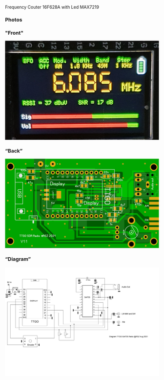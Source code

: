 Frequency Couter 16F628A with Led MAX7219
### Photos
### "Front"
![Photo 010]( https://github.com/RSZ-Nld/TTGO/blob/main/010.jpg)
### “Back”
![Photo 1]( https://github.com/Vwbeetle2/TTGO/blob/main/Pcb.JPG)
### “Diagram”
![Photo 0]( https://github.com/RSZ-Nld/TTGO/blob/main/Diagram.JPG)
